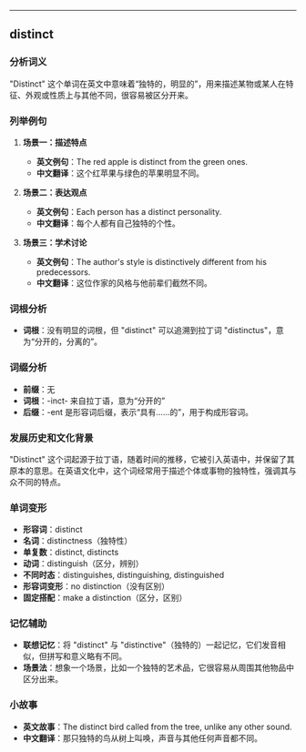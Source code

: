 
---------------
## distinct
### 分析词义
"Distinct" 这个单词在英文中意味着“独特的，明显的”，用来描述某物或某人在特征、外观或性质上与其他不同，很容易被区分开来。

### 列举例句
1. **场景一：描述特点**
   - **英文例句**：The red apple is distinct from the green ones.
   - **中文翻译**：这个红苹果与绿色的苹果明显不同。

2. **场景二：表达观点**
   - **英文例句**：Each person has a distinct personality.
   - **中文翻译**：每个人都有自己独特的个性。

3. **场景三：学术讨论**
   - **英文例句**：The author's style is distinctively different from his predecessors.
   - **中文翻译**：这位作家的风格与他前辈们截然不同。

### 词根分析
- **词根**：没有明显的词根，但 "distinct" 可以追溯到拉丁词 "distinctus"，意为“分开的，分离的”。

### 词缀分析
- **前缀**：无
- **词根**：-inct- 来自拉丁语，意为“分开的”
- **后缀**：-ent 是形容词后缀，表示“具有……的”，用于构成形容词。

### 发展历史和文化背景
"Distinct" 这个词起源于拉丁语，随着时间的推移，它被引入英语中，并保留了其原本的意思。在英语文化中，这个词经常用于描述个体或事物的独特性，强调其与众不同的特点。

### 单词变形
- **形容词**：distinct
- **名词**：distinctness（独特性）
- **单复数**：distinct, distincts
- **动词**：distinguish（区分，辨别）
- **不同时态**：distinguishes, distinguishing, distinguished
- **形容词变形**：no distinction（没有区别）
- **固定搭配**：make a distinction（区分，区别）

### 记忆辅助
- **联想记忆**：将 "distinct" 与 "distinctive"（独特的）一起记忆，它们发音相似，但拼写和意义略有不同。
- **场景法**：想象一个场景，比如一个独特的艺术品，它很容易从周围其他物品中区分出来。

### 小故事
- **英文故事**：The distinct bird called from the tree, unlike any other sound.
- **中文翻译**：那只独特的鸟从树上叫唤，声音与其他任何声音都不同。

